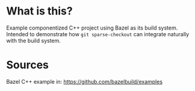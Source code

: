 # What is this?
Example componentized C++ project using Bazel as its build system. Intended to demonstrate how `git sparse-checkout` can integrate naturally with the build system.

# Sources
Bazel C++ example in: https://github.com/bazelbuild/examples